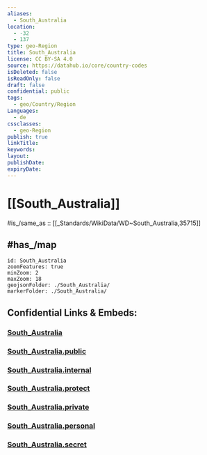 ```yaml
---
aliases:
  - South_Australia
location:
  - -32
  - 137
type: geo-Region
title: South_Australia
license: CC BY-SA 4.0
source: https://datahub.io/core/country-codes
isDeleted: false
isReadOnly: false
draft: false
confidential: public
tags:
  - geo/Country/Region
Languages:
  - de
cssclasses:
  - geo-Region
publish: true
linkTitle:
keywords:
layout:
publishDate:
expiryDate:
---
```


# [[South_Australia]] 

#is_/same_as :: [[_Standards/WikiData/WD~South_Australia,35715]] 

## #has_/map  

```leaflet
id: South_Australia
zoomFeatures: true 
minZoom: 2 
maxZoom: 18
geojsonFolder: ./South_Australia/
markerFolder: ./South_Australia/
```


## Confidential Links & Embeds: 

### [South_Australia](/_Standards/Earth/Continent/Australasia/Australia/Counties/South_Australia.md) 

### [South_Australia.public](/_public/Earth/Continent/Australasia/Australia/Counties/South_Australia.public.md) 

### [South_Australia.internal](/_internal/Earth/Continent/Australasia/Australia/Counties/South_Australia.internal.md) 

### [South_Australia.protect](/_protect/Earth/Continent/Australasia/Australia/Counties/South_Australia.protect.md) 

### [South_Australia.private](/_private/Earth/Continent/Australasia/Australia/Counties/South_Australia.private.md) 

### [South_Australia.personal](/_personal/Earth/Continent/Australasia/Australia/Counties/South_Australia.personal.md) 

### [South_Australia.secret](/_secret/Earth/Continent/Australasia/Australia/Counties/South_Australia.secret.md)

